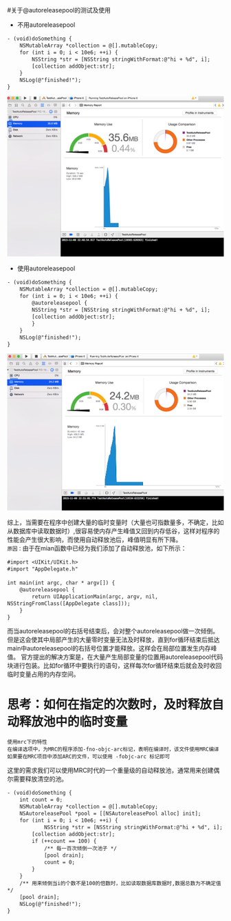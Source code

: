 #关于@autoreleasepool的测试及使用
* 不用autoreleasepool
```objc
- (void)doSomething {
    NSMutableArray *collection = @[].mutableCopy;
    for (int i = 0; i < 10e6; ++i) {
        NSString *str = [NSString stringWithFormat:@"hi + %d", i];
        [collection addObject:str];
    }
    NSLog(@"finished!");
}
```  
![不使用](https://github.com/yangchao0033/blog/blob/gh-pages/ios/2015/11/image/Snip20151108_8.png)  

* 使用autoreleasepool
```objc
- (void)doSomething {
    NSMutableArray *collection = @[].mutableCopy;
    for (int i = 0; i < 10e6; ++i) {
        @autoreleasepool {
       	NSString *str = [NSString stringWithFormat:@"hi + %d", i];
        [collection addObject:str];
        }
    }
    NSLog(@"finished!");
}
```  
![使用autoreleasepool](https://github.com/yangchao0033/blog/blob/gh-pages/ios/2015/11/image/Snip20151108_9.png)  

综上，当需要在程序中创建大量的临时变量时（大量也可指数量多，不确定，比如从数据库中读取数据时）,很容易使内存产生峰值又回到内存低谷，这样对程序的性能会产生很大影响，而使用自动释放池后，峰值明显有所下降。  
`原因：`由于在mian函数中已经为我们添加了自动释放池，如下所示：  
```objc
#import <UIKit/UIKit.h>
#import "AppDelegate.h"

int main(int argc, char * argv[]) {
    @autoreleasepool {
        return UIApplicationMain(argc, argv, nil, NSStringFromClass([AppDelegate class]));
    }
}
```
而当autoreleasepool的右括号结束后，会对整个autoreleasepool做一次倾倒。但是这会使其中局部产生的大量零时变量无法及时释放，直到for循环结束后抵达main中autoreleasepool的右括号位置才能释放。这样会在局部位置发生内存峰值。
官方提出的解决方案是，在大量产生局部变量的位置用autoreleasepool代码块进行包装。比如for循环中要执行的语句，这样每次for循环结束后就会及时收回临时变量占用的内存空间。  
# 思考：如何在指定的次数时，及时释放自动释放池中的临时变量

```
使用mrc下的特性
在编译选项中，为MRC的程序添加-fno-objc-arc标记，表明在编译时，该文件使用MRC编译
如果要在MRC项目中添加ARC的文件，可以使用 -fobjc-arc 标记即可
```
这里的需求我们可以使用MRC时代的一个重量级的自动释放池，通常用来创建偶尔需要释放清空的池。
```objc
- (void)doSomething {
    int count = 0;
    NSMutableArray *collection = @[].mutableCopy;
    NSAutoreleasePool *pool = [[NSAutoreleasePool alloc] init];
    for (int i = 0; i < 10e6; ++i) {
            NSString *str = [NSString stringWithFormat:@"hi + %d", i];
        [collection addObject:str];
        if (++count == 100) {
            /** 每一百次倾倒一次池子 */
            [pool drain];
            count = 0;
        }
    }
    /** 用来倾倒当i的个数不是100的倍数时，比如读取数据库数据时,数据总数为不确定值 */
    [pool drain];
    NSLog(@"finished!");
}
```